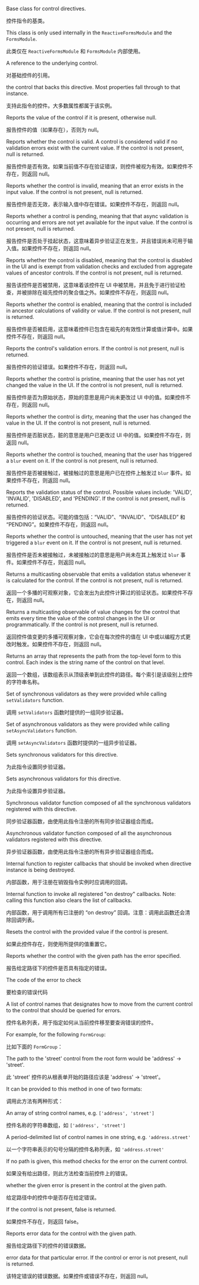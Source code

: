 Base class for control directives.

控件指令的基类。

This class is only used internally in the `ReactiveFormsModule` and the `FormsModule`.

此类仅在 `ReactiveFormsModule` 和 `FormsModule` 内部使用。

A reference to the underlying control.

对基础控件的引用。

the control that backs this directive. Most properties fall through to that instance.

支持此指令的控件。大多数属性都属于该实例。

Reports the value of the control if it is present, otherwise null.

报告控件的值（如果存在），否则为 null。

Reports whether the control is valid. A control is considered valid if no
validation errors exist with the current value.
If the control is not present, null is returned.

报告控件是否有效。如果当前值不存在验证错误，则控件被视为有效。如果控件不存在，则返回 null。

Reports whether the control is invalid, meaning that an error exists in the input value.
If the control is not present, null is returned.

报告控件是否无效，表示输入值中存在错误。如果控件不存在，则返回 null。

Reports whether a control is pending, meaning that that async validation is occurring and
errors are not yet available for the input value. If the control is not present, null is
returned.

报告控件是否处于挂起状态，这意味着异步验证正在发生，并且错误尚未可用于输入值。如果控件不存在，则返回
null。

Reports whether the control is disabled, meaning that the control is disabled
in the UI and is exempt from validation checks and excluded from aggregate
values of ancestor controls. If the control is not present, null is returned.

报告该控件是否被禁用，这意味着该控件在 UI
中被禁用，并且免于进行验证检查，并被排除在祖先控件的聚合值之外。如果控件不存在，则返回 null。

Reports whether the control is enabled, meaning that the control is included in ancestor
calculations of validity or value. If the control is not present, null is returned.

报告控件是否被启用，这意味着控件已包含在祖先的有效性计算或值计算中。如果控件不存在，则返回
null。

Reports the control's validation errors. If the control is not present, null is returned.

报告控件的验证错误。如果控件不存在，则返回 null。

Reports whether the control is pristine, meaning that the user has not yet changed
the value in the UI. If the control is not present, null is returned.

报告控件是否为原始状态，原始的意思是用户尚未更改过 UI 中的值。如果控件不存在，则返回 null。

Reports whether the control is dirty, meaning that the user has changed
the value in the UI. If the control is not present, null is returned.

报告控件是否脏状态，脏的意思是用户已更改过 UI 中的值。如果控件不存在，则返回 null。

Reports whether the control is touched, meaning that the user has triggered
a `blur` event on it. If the control is not present, null is returned.

报告控件是否被接触过，被接触过的意思是用户已在控件上触发过 `blur` 事件。如果控件不存在，则返回
null。

Reports the validation status of the control. Possible values include:
'VALID', 'INVALID', 'DISABLED', and 'PENDING'.
If the control is not present, null is returned.

报告控件的验证状态。可能的值包括：“VALID”、“INVALID”、“DISABLED” 和
“PENDING”。如果控件不存在，则返回 null。

Reports whether the control is untouched, meaning that the user has not yet triggered
a `blur` event on it. If the control is not present, null is returned.

报告控件是否未被接触过，未被接触过的意思是用户尚未在其上触发过 `blur`
事件。如果控件不存在，则返回 null。

Returns a multicasting observable that emits a validation status whenever it is
calculated for the control. If the control is not present, null is returned.

返回一个多播的可观察对象，它会发出为此控件计算过的验证状态。如果控件不存在，则返回 null。

Returns a multicasting observable of value changes for the control that emits every time the
value of the control changes in the UI or programmatically.
If the control is not present, null is returned.

返回控件值变更的多播可观察对象，它会在每次控件的值在 UI
中或以编程方式更改时触发。如果控件不存在，则返回 null。

Returns an array that represents the path from the top-level form to this control.
Each index is the string name of the control on that level.

返回一个数组，该数组表示从顶级表单到此控件的路径。每个索引是该级别上控件的字符串名称。

Set of synchronous validators as they were provided while calling `setValidators` function.

调用 `setValidators` 函数时提供的一组同步验证器。

Set of asynchronous validators as they were provided while calling `setAsyncValidators`
function.

调用 `setAsyncValidators` 函数时提供的一组异步验证器。

Sets synchronous validators for this directive.

为此指令设置同步验证器。

Sets asynchronous validators for this directive.

为此指令设置异步验证器。

Synchronous validator function composed of all the synchronous validators registered with this
directive.

同步验证器函数，由使用此指令注册的所有同步验证器组合而成。

Asynchronous validator function composed of all the asynchronous validators registered with
this directive.

异步验证器函数，由使用此指令注册的所有异步验证器组合而成。

Internal function to register callbacks that should be invoked
when directive instance is being destroyed.

内部函数，用于注册在销毁指令实例时应调用的回调。

Internal function to invoke all registered "on destroy" callbacks.
Note: calling this function also clears the list of callbacks.

内部函数，用于调用所有已注册的 “on destroy” 回调。注意：调用此函数还会清除回调列表。

Resets the control with the provided value if the control is present.

如果此控件存在，则使用所提供的值重置它。

Reports whether the control with the given path has the error specified.

报告给定路径下的控件是否具有指定的错误。

The code of the error to check

要检查的错误代码

A list of control names that designates how to move from the current control
to the control that should be queried for errors.

控件名称列表，用于指定如何从当前控件移至要查询错误的控件。

For example, for the following `FormGroup`:

比如下面的 `FormGroup`：

The path to the 'street' control from the root form would be 'address' -> 'street'.

此 'street' 控件的从根表单开始的路径应该是 'address' -> 'street'。

It can be provided to this method in one of two formats:

调用此方法有两种形式：

An array of string control names, e.g. `['address', 'street']`

控件名称的字符串数组，如 `['address', 'street']`

A period-delimited list of control names in one string, e.g. `'address.street'`

以一个字符串表示的句号分隔的控件名称列表，如 `'address.street'`

If no path is given, this method checks for the error on the current control.

如果没有给出路径，则此方法检查当前控件上的错误。

whether the given error is present in the control at the given path.

给定路径中的控件中是否存在给定错误。

If the control is not present, false is returned.

如果控件不存在，则返回 false。

Reports error data for the control with the given path.

报告给定路径下的控件的错误数据。

error data for that particular error. If the control or error is not present,
null is returned.

该特定错误的错误数据。如果控件或错误不存在，则返回 null。